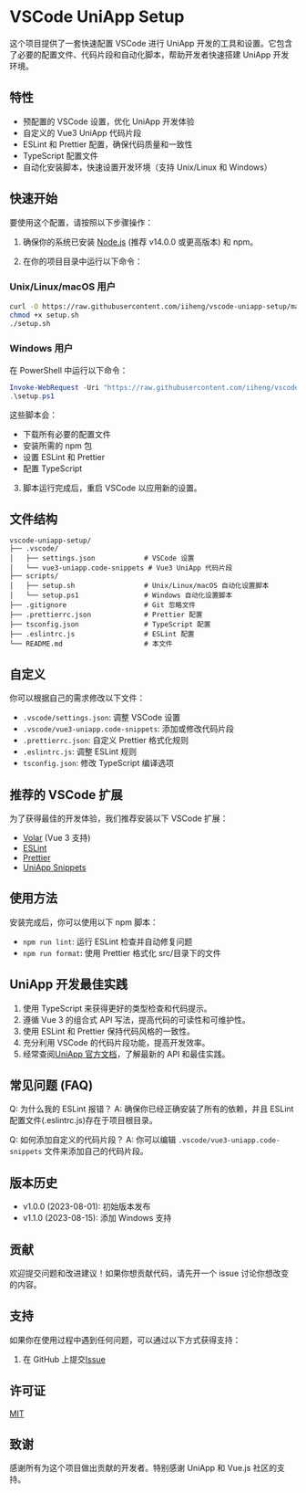 # VSCode UniApp Setup

这个项目提供了一套快速配置 VSCode 进行 UniApp 开发的工具和设置。它包含了必要的配置文件、代码片段和自动化脚本，帮助开发者快速搭建 UniApp 开发环境。

## 特性

- 预配置的 VSCode 设置，优化 UniApp 开发体验
- 自定义的 Vue3 UniApp 代码片段
- ESLint 和 Prettier 配置，确保代码质量和一致性
- TypeScript 配置文件
- 自动化安装脚本，快速设置开发环境（支持 Unix/Linux 和 Windows）

## 快速开始

要使用这个配置，请按照以下步骤操作：

1. 确保你的系统已安装 [Node.js](https://nodejs.org/) (推荐 v14.0.0 或更高版本) 和 npm。

2. 在你的项目目录中运行以下命令：

### Unix/Linux/macOS 用户

```bash
curl -O https://raw.githubusercontent.com/iiheng/vscode-uniapp-setup/main/scripts/setup.sh
chmod +x setup.sh
./setup.sh
```

### Windows 用户

在 PowerShell 中运行以下命令：

```powershell
Invoke-WebRequest -Uri "https://raw.githubusercontent.com/iiheng/vscode-uniapp-setup/main/scripts/setup.ps1" -OutFile "setup.ps1"
.\setup.ps1
```

这些脚本会：

- 下载所有必要的配置文件
- 安装所需的 npm 包
- 设置 ESLint 和 Prettier
- 配置 TypeScript

3. 脚本运行完成后，重启 VSCode 以应用新的设置。

## 文件结构

```
vscode-uniapp-setup/
├── .vscode/
│   ├── settings.json            # VSCode 设置
│   └── vue3-uniapp.code-snippets # Vue3 UniApp 代码片段
├── scripts/
│   ├── setup.sh                 # Unix/Linux/macOS 自动化设置脚本
│   └── setup.ps1                # Windows 自动化设置脚本
├── .gitignore                   # Git 忽略文件
├── .prettierrc.json             # Prettier 配置
├── tsconfig.json                # TypeScript 配置
├── .eslintrc.js                 # ESLint 配置
└── README.md                    # 本文件
```

## 自定义

你可以根据自己的需求修改以下文件：

- `.vscode/settings.json`: 调整 VSCode 设置
- `.vscode/vue3-uniapp.code-snippets`: 添加或修改代码片段
- `.prettierrc.json`: 自定义 Prettier 格式化规则
- `.eslintrc.js`: 调整 ESLint 规则
- `tsconfig.json`: 修改 TypeScript 编译选项

## 推荐的 VSCode 扩展

为了获得最佳的开发体验，我们推荐安装以下 VSCode 扩展：

- [Volar](https://marketplace.visualstudio.com/items?itemName=Vue.volar) (Vue 3 支持)
- [ESLint](https://marketplace.visualstudio.com/items?itemName=dbaeumer.vscode-eslint)
- [Prettier](https://marketplace.visualstudio.com/items?itemName=esbenp.prettier-vscode)
- [UniApp Snippets](https://marketplace.visualstudio.com/items?itemName=mrmaoddxxaa.create-uniapp-view)

## 使用方法

安装完成后，你可以使用以下 npm 脚本：

- `npm run lint`: 运行 ESLint 检查并自动修复问题
- `npm run format`: 使用 Prettier 格式化 src/目录下的文件

## UniApp 开发最佳实践

1. 使用 TypeScript 来获得更好的类型检查和代码提示。
2. 遵循 Vue 3 的组合式 API 写法，提高代码的可读性和可维护性。
3. 使用 ESLint 和 Prettier 保持代码风格的一致性。
4. 充分利用 VSCode 的代码片段功能，提高开发效率。
5. 经常查阅[UniApp 官方文档](https://uniapp.dcloud.io/)，了解最新的 API 和最佳实践。

## 常见问题 (FAQ)

Q: 为什么我的 ESLint 报错？
A: 确保你已经正确安装了所有的依赖，并且 ESLint 配置文件(.eslintrc.js)存在于项目根目录。

Q: 如何添加自定义的代码片段？
A: 你可以编辑 `.vscode/vue3-uniapp.code-snippets` 文件来添加自己的代码片段。

## 版本历史

- v1.0.0 (2023-08-01): 初始版本发布
- v1.1.0 (2023-08-15): 添加 Windows 支持

## 贡献

欢迎提交问题和改进建议！如果你想贡献代码，请先开一个 issue 讨论你想改变的内容。

## 支持

如果你在使用过程中遇到任何问题，可以通过以下方式获得支持：

1. 在 GitHub 上提交[Issue](https://github.com/iiheng/vscode-uniapp-setup/issues)

## 许可证

[MIT](https://choosealicense.com/licenses/mit/)

## 致谢

感谢所有为这个项目做出贡献的开发者。特别感谢 UniApp 和 Vue.js 社区的支持。

